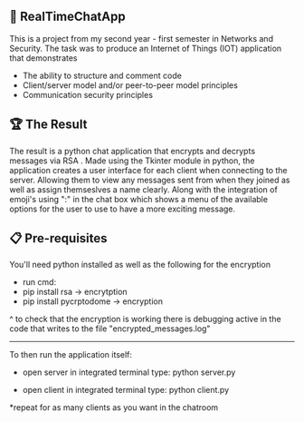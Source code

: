 ## 💬 RealTimeChatApp
This is a project from my second year - first semester in Networks and Security. The task was to produce an Internet of Things (IOT) application that demonstrates
- The ability to structure and comment code
- Client/server model and/or peer-to-peer model principles
- Communication security principles

## 🏆 The Result
The result is a python chat application that encrypts and decrypts messages via RSA . Made using the Tkinter module in python, the application creates a user interface for each client when connecting to the server. Allowing them to view any messages sent from when they joined as well as assign themseslves a name clearly. Along with the integration of emoji's using ":" in the chat box which shows a menu of the available options for the user to use to have a more exciting message.

## 📋 Pre-requisites
You'll need python installed as well as the following for the encryption <br/>

- run cmd:<br/>
- pip install rsa -> encrytption<br/>
- pip install pycrptodome -> encryption<br/>

^ to check that the encryption is working there is debugging active in the code that writes to the file "encrypted_messages.log"

---
To then run the application itself:<br/>

- open server in integrated terminal type: python server.py

- open client in integrated terminal type: python client.py

*repeat for as many clients as you want in the chatroom
